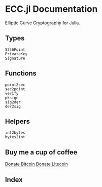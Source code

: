# ECC.jl Documentation

Elliptic Curve Cryptography for Julia.

## Types

```@docs
S256Point
PrivateKey
Signature
```

## Functions

```@docs
point2sec
sec2point
verify
pksign
sig2der
der2sig
```

## Helpers

```@docs
int2bytes
bytes2int
```

## Buy me a cup of coffee

[Donate Bitcoin](bitcoin:1786ytdyKz1TJgpVM34DKDB85eEQkvwgjo)
[Donate Litecoin](litecoin:LQKx7ZSspht4UZ5b5S7UVWeDW1tHZY5xnt)

## Index

```@index
```
